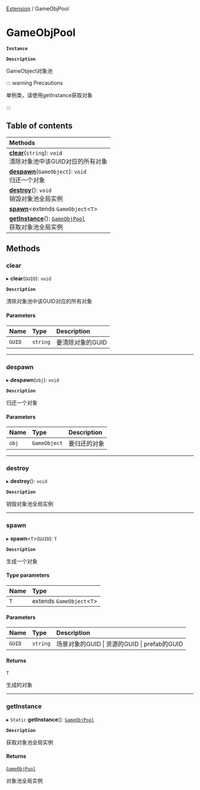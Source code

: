 [Extension](../modules/Extension.Extension.md) / GameObjPool

# GameObjPool <Badge type="tip" text="Class" /> <Score text="GameObjPool" />

**`Instance`**

**`Description`**

GameObject对象池

::: warning Precautions

单例类，请使用getInstance获取对象

:::

## Table of contents

| Methods |
| :-----|
| **[clear](Extension.GameObjPool.md#clear)**(`string`): `void` <br> 清除对象池中该GUID对应的所有对象|
| **[despawn](Extension.GameObjPool.md#despawn)**(`GameObject`): `void` <br> 归还一个对象|
| **[destroy](Extension.GameObjPool.md#destroy)**(): `void` <br> 销毁对象池全局实例|
| **[spawn](Extension.GameObjPool.md#spawn)**<extends `GameObject`<`T`\> |\>(`string`): extends `GameObject`<`T`\> | <br> 生成一个对象|
| **[getInstance](Extension.GameObjPool.md#getinstance)**(): [`GameObjPool`](Extension.GameObjPool.md) <br> 获取对象池全局实例|

## Methods

### clear <Score text="clear" /> 

▸ **clear**(`GUID`): `void` <Badge type="tip" text="other" />

**`Description`**

清除对象池中该GUID对应的所有对象


#### Parameters

| Name | Type | Description |
| :------ | :------ | :------ |
| `GUID` | `string` |  要清除对象的GUID |


___

### despawn <Score text="despawn" /> 

▸ **despawn**(`obj`): `void` <Badge type="tip" text="other" />

**`Description`**

归还一个对象


#### Parameters

| Name | Type | Description |
| :------ | :------ | :------ |
| `obj` | `GameObject` |  要归还的对象 |


___

### destroy <Score text="destroy" /> 

▸ **destroy**(): `void` <Badge type="tip" text="other" />

**`Description`**

销毁对象池全局实例



___

### spawn <Score text="spawn" /> 

▸ **spawn**<`T`\>(`GUID`): `T` <Badge type="tip" text="other" />

**`Description`**

生成一个对象


#### Type parameters

| Name | Type |
| :------ | :------ |
| `T` | extends `GameObject`<`T`\> |

#### Parameters

| Name | Type | Description |
| :------ | :------ | :------ |
| `GUID` | `string` |  场景对象的GUID \| 资源的GUID \| prefab的GUID |

#### Returns

`T`

生成的对象

___

### getInstance <Score text="getInstance" /> 

▸ `Static` **getInstance**(): [`GameObjPool`](Extension.GameObjPool.md) <Badge type="tip" text="other" />

**`Description`**

获取对象池全局实例


#### Returns

[`GameObjPool`](Extension.GameObjPool.md)

对象池全局实例
